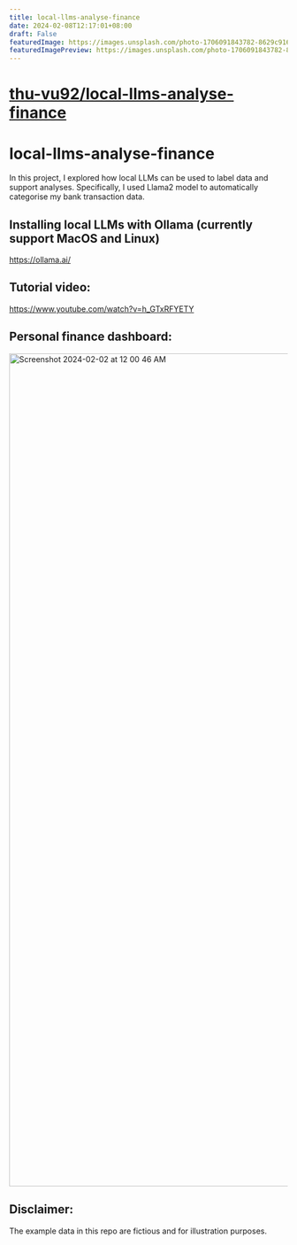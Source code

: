 ```yaml
---
title: local-llms-analyse-finance
date: 2024-02-08T12:17:01+08:00
draft: False
featuredImage: https://images.unsplash.com/photo-1706091843782-8629c9163299?ixid=M3w0NjAwMjJ8MHwxfHJhbmRvbXx8fHx8fHx8fDE3MDczNjU3Mzd8&ixlib=rb-4.0.3
featuredImagePreview: https://images.unsplash.com/photo-1706091843782-8629c9163299?ixid=M3w0NjAwMjJ8MHwxfHJhbmRvbXx8fHx8fHx8fDE3MDczNjU3Mzd8&ixlib=rb-4.0.3
---
```


# [thu-vu92/local-llms-analyse-finance](https://github.com/thu-vu92/local-llms-analyse-finance)

# local-llms-analyse-finance
In this project, I explored how local LLMs can be used to label data and support analyses. Specifically, I used Llama2 model to automatically categorise my bank transaction data.

## Installing local LLMs with Ollama (currently support MacOS and Linux)
https://ollama.ai/

## Tutorial video: 
https://www.youtube.com/watch?v=h_GTxRFYETY

## Personal finance dashboard:
<img width="1505" alt="Screenshot 2024-02-02 at 12 00 46 AM" src="https://github.com/thu-vu92/local-llms-analyse-finance/assets/22730220/68142afa-58a8-4be9-940e-ede8ffb0da65">

## Disclaimer:
The example data in this repo are fictious and for illustration purposes.

